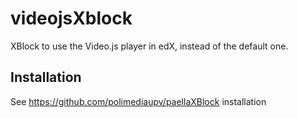 videojsXblock
=========

XBlock to use the Video.js player in edX, instead of the default one.

## Installation ##
See https://github.com/polimediaupv/paellaXBlock installation


